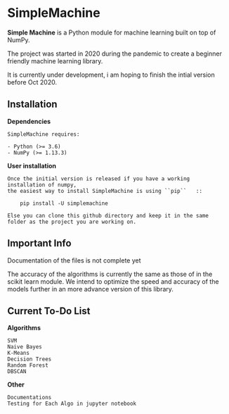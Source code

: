 # SimpleMachine 

**Simple Machine** is a Python module for machine learning built on top of
NumPy.

The project was started in 2020 during the pandemic to create a beginner friendly machine learning library.

It is currently under development, i am hoping to finish the intial version before Oct 2020.

Installation
------------

**Dependencies**
~~~~~~~~~~~~
SimpleMachine requires:

- Python (>= 3.6)
- NumPy (>= 1.13.3)
~~~~~~~~~~~~
**User installation**
~~~~~~~~~~~~~~~~~
Once the initial version is released if you have a working installation of numpy,
the easiest way to install SimpleMachine is using ``pip``   ::

    pip install -U simplemachine
    
Else you can clone this github directory and keep it in the same folder as the project you are working on.
~~~~~~~~~~~~~~~~~~~~~


Important Info
-------------

Documentation of the files is not complete yet

The accuracy of the algorithms is currently the same as those of in the scikit learn module. We intend to optimize the speed and accuracy of the models further in an more advance version of this library.

Current To-Do List
------------

**Algorithms**
~~~~~~~~~~~~
SVM
Naive Bayes 
K-Means
Decision Trees
Random Forest
DBSCAN
~~~~~~~~~~~~

**Other**
~~~~~~~~~~~~
Documentations
Testing for Each Algo in jupyter notebook
~~~~~~~~~~~~

